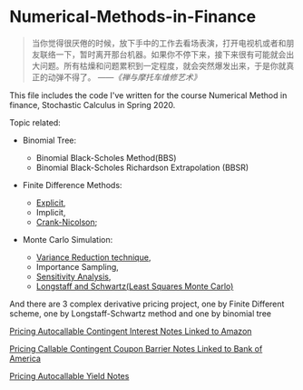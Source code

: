 # Numerical-Methods-in-Finance

> 当你觉得很厌倦的时候，放下手中的工作去看场表演，打开电视机或者和朋友联络一下，暂时离开那台机器。如果你不停下来，接下来很有可能就会出大问题。所有枯燥和问题累积到一定程度，就会突然爆发出来，于是你就真正的动弹不得了。
                                                        *——《禅与摩托车维修艺术》*



This file includes the code I've written for the course Numerical Method in finance, Stochastic Calculus in Spring 2020.

Topic related: 
* Binomial Tree:
  * Binomial Black-Scholes Method(BBS)
  * Binomial Black-Scholes Richardson Extrapolation (BBSR)
* Finite Difference Methods:
  * [Explicit](https://github.com/jieqian2/Numerical-Methods-in-Finance/blob/master/1.1.Explicit%20Finite%20Difference%20Scheme%20for%20Transport%20Equation%20.cpp), 
  * Implicit, 
  * [Crank-Nicolson](https://github.com/jieqian2/Numerical-Methods-in-Finance/blob/master/2.Crank-Nicolson%20scheme%20and%20down-and-out%20barrier%20option.cpp); 

* Monte Carlo Simulation:
  * [Variance Reduction technique](https://github.com/jieqian2/Numerical-Methods-in-Finance/blob/master/4.1.MC%20simulation%20with%20Contorl%20Variates.ipynb), 
  * Importance Sampling, 
  * [Sensitivity Analysis](https://github.com/jieqian2/Numerical-Methods-in-Finance/blob/master/5.Sensitivity%20analysis%20in%20Monte%20Carlo%20Simulation.cpp),
  * [Longstaff and Schwartz(Least Squares Monte Carlo)](https://github.com/jieqian2/Numerical-Methods-in-Finance/blob/master/Pricing%20Callable%20Contingent%20Coupon%20Barrier%20Notes.md)

And there are 3 complex derivative pricing project, one by Finite Different scheme, one by Longstaff-Schwartz method and one by binomial tree

[Pricing Autocallable Contingent Interest Notes Linked to Amazon](https://github.com/jieqian2/Numerical-Methods-in-Finance/blob/master/Pricing%20Callable%20Contingent%20Interest%20Note%20Linked%20to%20Amazon.md)

[Pricing Callable Contingent Coupon Barrier Notes Linked to Bank of America](https://github.com/jieqian2/Numerical-Methods-in-Finance/blob/master/Pricing%20Callable%20Contingent%20Coupon%20Barrier%20Notes.md)

[Pricing Autocallable Yield Notes](https://github.com/jieqian2/Numerical-Methods-in-Finance/blob/master/Pricing%20Autocallable%20Yield%20Notes.md)
